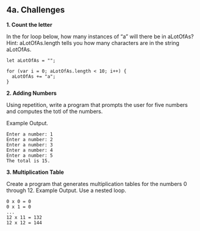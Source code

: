 ## 4a. Challenges

**1. Count the letter**

In the for loop below, how many instances of “a” will there be in aLotOfAs? Hint: aLotOfAs.length tells you how many characters are in the string aLotOfAs.

```
let aLotOfAs = "";

for (var i = 0; aLotOfAs.length < 10; i++) {
  aLotOfAs += "a";
}
```

**2. Adding Numbers**

Using repetition, write a program that prompts the user for five numbers and computes the totl of the numbers.

Example Output.
```
Enter a number: 1
Enter a number: 2
Enter a number: 3
Enter a number: 4
Enter a number: 5
The total is 15.
```

**3. Multiplication Table**

Create a program that generates multiplication tables for the numbers 0 through 12.
Example Output. Use a nested loop.
```
0 x 0 = 0
0 x 1 = 0
...
12 x 11 = 132
12 x 12 = 144
```
